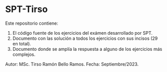 # SPT-Tirso
Este repositorio contiene:
1. El código fuente de los ejercicios del exámen desarrollado por SPT.
2. Documento con las solución a todos los ejercicios con sus incisos (29 en total).
3. Documento donde se amplía la respuesta a alguno de los ejercicios más complejos.
   
Autor: MSc. Tirso Ramón Bello Ramos.
Fecha: Septiembre/2023.
